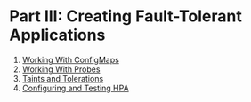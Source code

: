 # Part III: Creating Fault-Tolerant Applications

1. [Working With ConfigMaps](config.md)
2. [Working With Probes](probes.md)
3. [Taints and Tolerations](taintstolerations.md)
4. [Configuring and Testing HPA](scaling.md)
